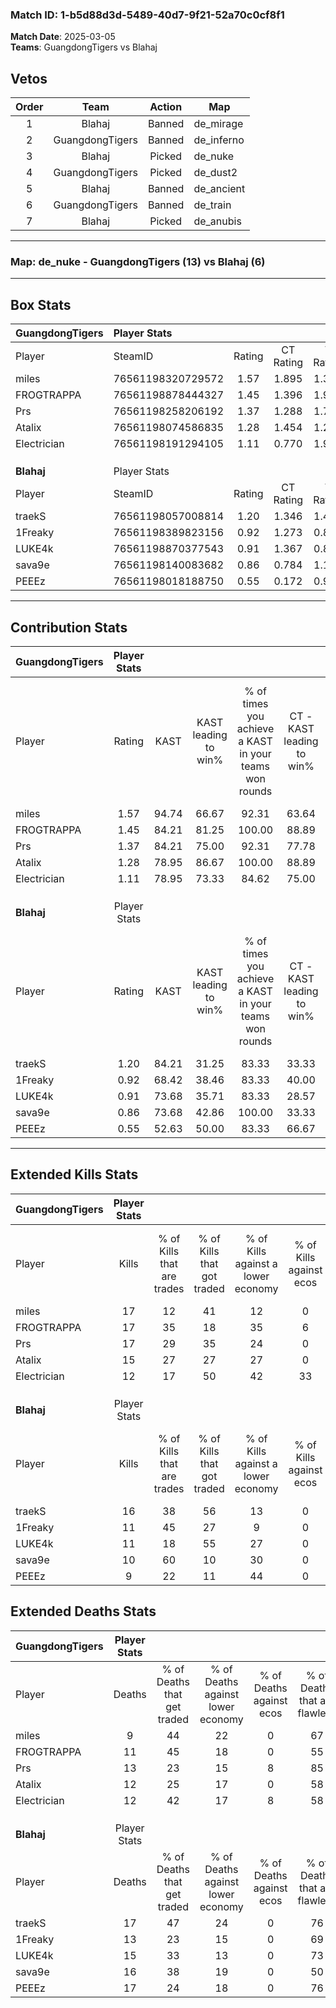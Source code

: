 ### Match ID: 1-b5d88d3d-5489-40d7-9f21-52a70c0cf8f1  
**Match Date**: 2025-03-05  
**Teams**: GuangdongTigers vs Blahaj  

## Vetos  

| Order | Team | Action | Map |
| :---: | :--: | :----: | --- |
| 1 | Blahaj | Banned | de_mirage |
| 2 | GuangdongTigers | Banned | de_inferno |
| 3 | Blahaj | Picked | de_nuke |
| 4 | GuangdongTigers | Picked | de_dust2 |
| 5 | Blahaj | Banned | de_ancient |
| 6 | GuangdongTigers | Banned | de_train |
| 7 | Blahaj | Picked | de_anubis |

---  

### **Map**: de_nuke - GuangdongTigers (13) vs Blahaj (6)  
---  

## Box Stats  

| **GuangdongTigers** | Player Stats      |        |           |          |       |      |       |         |        |      |     |
| :- | :- | :-: | :-: | :-: | :-: | :-: | :-: | :-: | :-: | :-: | :-: |
| Player              | SteamID           | Rating | CT Rating | T Rating | KAST  | ADR  | Kills | Assists | Deaths | K/D  | HS% |
| miles               | 76561198320729572 |  1.57  |   1.895   |  1.334   | 94.74 | 85.3 |  17   |    5    |   9    | 1.89 | 35  |
| FROGTRAPPA          | 76561198878444327 |  1.45  |   1.396   |  1.925   | 84.21 | 91.7 |  17   |    3    |   11   | 1.55 | 35  |
| Prs                 | 76561198258206192 |  1.37  |   1.288   |  1.758   | 84.21 | 86.4 |  17   |    2    |   13   | 1.31 | 64  |
| Atalix              | 76561198074586835 |  1.28  |   1.454   |  1.235   | 78.95 | 83.4 |  15   |    5    |   12   | 1.25 | 93  |
| Electrician         | 76561198191294105 |  1.11  |   0.770   |  1.929   | 78.95 | 76.5 |  12   |    4    |   12   | 1.00 | 75  |
|                     |                   |        |           |          |       |      |       |         |        |      |     |
|                     |                   |        |           |          |       |      |       |         |        |      |     |
|                     |                   |        |           |          |       |      |       |         |        |      |     |
| **Blahaj**          | Player Stats      |        |           |          |       |      |       |         |        |      |     |
| Player              | SteamID           | Rating | CT Rating | T Rating | KAST  | ADR  | Kills | Assists | Deaths | K/D  | HS% |
| traekS              | 76561198057008814 |  1.20  |   1.346   |  1.463   | 84.21 | 80.5 |  16   |    2    |   17   | 0.94 | 68  |
| 1Freaky             | 76561198389823156 |  0.92  |   1.273   |  0.853   | 68.42 | 69.3 |  11   |    1    |   13   | 0.85 | 54  |
| LUKE4k              | 76561198870377543 |  0.91  |   1.367   |  0.822   | 73.68 | 67.5 |  11   |    3    |   15   | 0.73 | 54  |
| sava9e              | 76561198140083682 |  0.86  |   0.784   |  1.175   | 73.68 | 74.1 |  10   |    3    |   16   | 0.63 | 40  |
| PEEEz               | 76561198018188750 |  0.55  |   0.172   |  0.910   | 52.63 | 50.8 |   9   |    2    |   17   | 0.53 | 55  |
---  

## Contribution Stats  

| **GuangdongTigers** | Player Stats |       |                      |                                                        |                           |                                                             |                          |                                                            |
| :- | :-: | :-: | :-: | :-: | :-: | :-: | :-: | :-: |
| Player              |    Rating    | KAST  | KAST leading to win% | % of times you achieve a KAST in your teams won rounds | CT - KAST leading to win% | CT - % of times you achieve a KAST in your teams won rounds | T - KAST leading to win% | T - % of times you achieve a KAST in your teams won rounds |
| miles               |     1.57     | 94.74 |        66.67         |                         92.31                          |           63.64           |                            87.50                            |          71.43           |                           100.00                           |
| FROGTRAPPA          |     1.45     | 84.21 |        81.25         |                         100.00                         |           88.89           |                           100.00                            |          71.43           |                           100.00                           |
| Prs                 |     1.37     | 84.21 |        75.00         |                         92.31                          |           77.78           |                            87.50                            |          71.43           |                           100.00                           |
| Atalix              |     1.28     | 78.95 |        86.67         |                         100.00                         |           88.89           |                           100.00                            |          83.33           |                           100.00                           |
| Electrician         |     1.11     | 78.95 |        73.33         |                         84.62                          |           75.00           |                            75.00                            |          71.43           |                           100.00                           |
|                     |              |       |                      |                                                        |                           |                                                             |                          |                                                            |
|                     |              |       |                      |                                                        |                           |                                                             |                          |                                                            |
|                     |              |       |                      |                                                        |                           |                                                             |                          |                                                            |
| **Blahaj**          | Player Stats |       |                      |                                                        |                           |                                                             |                          |                                                            |
| Player              |    Rating    | KAST  | KAST leading to win% | % of times you achieve a KAST in your teams won rounds | CT - KAST leading to win% | CT - % of times you achieve a KAST in your teams won rounds | T - KAST leading to win% | T - % of times you achieve a KAST in your teams won rounds |
| traekS              |     1.20     | 84.21 |        31.25         |                         83.33                          |           33.33           |                           100.00                            |          30.00           |                           75.00                            |
| 1Freaky             |     0.92     | 68.42 |        38.46         |                         83.33                          |           40.00           |                           100.00                            |          37.50           |                           75.00                            |
| LUKE4k              |     0.91     | 73.68 |        35.71         |                         83.33                          |           28.57           |                           100.00                            |          42.86           |                           75.00                            |
| sava9e              |     0.86     | 73.68 |        42.86         |                         100.00                         |           33.33           |                           100.00                            |          50.00           |                           100.00                           |
| PEEEz               |     0.55     | 52.63 |        50.00         |                         83.33                          |           66.67           |                           100.00                            |          42.86           |                           75.00                            |
---  

## Extended Kills Stats  

| **GuangdongTigers** | Player Stats |                            |                            |                                    |                         |                              |                                 |                                       |                    |           |
| :- | :-: | :-: | :-: | :-: | :-: | :-: | :-: | :-: | :-: | :-: |
| Player              |    Kills     | % of Kills that are trades | % of Kills that got traded | % of Kills against a lower economy | % of Kills against ecos | % of Kills that are flawless | % of Kills that are close duels | % of Kills that are assisted by flash | Pistol Round Kills | AWP Kills |
| miles               |      17      |             12             |             41             |                 12                 |            0            |              88              |                0                |                   0                   |         1          |     9     |
| FROGTRAPPA          |      17      |             35             |             18             |                 35                 |            6            |              47              |               12                |                   0                   |         2          |     0     |
| Prs                 |      17      |             29             |             35             |                 24                 |            0            |              71              |                6                |                   0                   |         6          |     0     |
| Atalix              |      15      |             27             |             27             |                 27                 |            0            |              53              |               13                |                   7                   |         0          |     0     |
| Electrician         |      12      |             17             |             50             |                 42                 |           33            |              75              |                0                |                   0                   |         1          |     0     |
|                     |              |                            |                            |                                    |                         |                              |                                 |                                       |                    |           |
|                     |              |                            |                            |                                    |                         |                              |                                 |                                       |                    |           |
|                     |              |                            |                            |                                    |                         |                              |                                 |                                       |                    |           |
| **Blahaj**          | Player Stats |                            |                            |                                    |                         |                              |                                 |                                       |                    |           |
| Player              |    Kills     | % of Kills that are trades | % of Kills that got traded | % of Kills against a lower economy | % of Kills against ecos | % of Kills that are flawless | % of Kills that are close duels | % of Kills that are assisted by flash | Pistol Round Kills | AWP Kills |
| traekS              |      16      |             38             |             56             |                 13                 |            0            |              50              |               13                |                   0                   |         2          |     0     |
| 1Freaky             |      11      |             45             |             27             |                 9                  |            0            |              91              |                0                |                   0                   |         0          |     5     |
| LUKE4k              |      11      |             18             |             55             |                 27                 |            0            |              45              |                0                |                  18                   |         1          |     0     |
| sava9e              |      10      |             60             |             10             |                 30                 |            0            |              40              |                0                |                   0                   |         0          |     0     |
| PEEEz               |      9       |             22             |             11             |                 44                 |            0            |              89              |                0                |                   0                   |         3          |     0     |
## Extended Deaths Stats  

| **GuangdongTigers** | Player Stats |                             |                                   |                          |                               |                            |                           |               |
| :- | :-: | :-: | :-: | :-: | :-: | :-: | :-: | :-: |
| Player              |    Deaths    | % of Deaths that get traded | % of Deaths against lower economy | % of Deaths against ecos | % of Deaths that are flawless | % of Deaths that are close | % of Deaths while blinded | Deaths to AWP |
| miles               |      9       |             44              |                22                 |            0             |              67               |             0              |             0             |       1       |
| FROGTRAPPA          |      11      |             45              |                18                 |            0             |              55               |             9              |             0             |       0       |
| Prs                 |      13      |             23              |                15                 |            8             |              85               |             0              |             0             |       2       |
| Atalix              |      12      |             25              |                17                 |            0             |              58               |             0              |             8             |       1       |
| Electrician         |      12      |             42              |                17                 |            8             |              58               |             8              |             8             |       1       |
|                     |              |                             |                                   |                          |                               |                            |                           |               |
|                     |              |                             |                                   |                          |                               |                            |                           |               |
|                     |              |                             |                                   |                          |                               |                            |                           |               |
| **Blahaj**          | Player Stats |                             |                                   |                          |                               |                            |                           |               |
| Player              |    Deaths    | % of Deaths that get traded | % of Deaths against lower economy | % of Deaths against ecos | % of Deaths that are flawless | % of Deaths that are close | % of Deaths while blinded | Deaths to AWP |
| traekS              |      17      |             47              |                24                 |            0             |              76               |             6              |             0             |       2       |
| 1Freaky             |      13      |             23              |                15                 |            0             |              69               |             8              |             0             |       0       |
| LUKE4k              |      15      |             33              |                13                 |            0             |              73               |             7              |             0             |       1       |
| sava9e              |      16      |             38              |                19                 |            0             |              50               |             6              |             0             |       2       |
| PEEEz               |      17      |             24              |                18                 |            0             |              76               |             6              |             6             |       4       |
